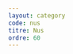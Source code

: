 ```yaml
---
layout: category
code: nus
titre: Nus
ordre: 60
---
```


<!-- Décommenter pour ajouter une description -->